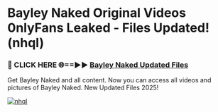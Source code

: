 # Bayley Naked Original Videos 0nlyFans Leaked - Files Updated! (nhql)

<h3>🔴 CLICK HERE 🌐==►► <a href="https://tinyurl.com/yckcrads" rel="nofollow">Bayley Naked Updated Files</a></h3>

Get Bayley Naked and all content. Now you can access all videos and pictures of Bayley Naked. New Updated Files 2025!

[![nhql](https://i.imgur.com/hpKpOFt.gif)](https://tinyurl.com/yckcrads)

